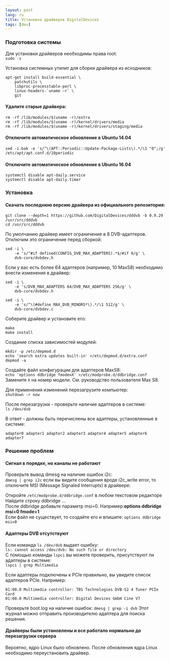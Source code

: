```yaml
---
layout: post
lang: ru
title: Установка драйверов DigitalDevices
tags: [dev]
---
```


### Подготовка системы
Для установки драйверов необходимы права root:  
`sudo -s`

<!-- more -->

Установка системных утилит для сборки драйвера из исходников:  
```
apt-get install build-essential \
    patchutils \
    libproc-processtable-perl \
    linux-headers-`uname –r` \
    git
```


#### Удалите старые драйвера:  

```
rm -rf /lib/modules/$(uname -r)/extra
rm -rf /lib/modules/$(uname -r)/kernel/drivers/media
rm -rf /lib/modules/$(uname -r)/kernel/drivers/staging/media
```


#### Отключите автоматическое обновление в Ubuntu 14.04  

`sed -i.bak -e 's/^\(APT::Periodic::Update-Package-Lists\).*/\1 "0";/g' /etc/apt/apt.conf.d/10periodic`

#### Отключите автоматическое обновление в Ubuntu 16.04
```
systemctl disable apt-daily.service
systemctl disable apt-daily.timer
```


### Установка

#### Скачать последнюю версию драйвера из официального репозитория:  
```
git clone --depth=1 https://github.com/DigitalDevices/dddvb -b 0.9.29 /usr/src/dddvb
cd /usr/src/dddvb
```
По умолчанию драйвер имеет ограничение в 8 DVB-адаптеров. Отключим это ограничение перед сборкой:

```
sed -i \
    -e 's/^#if defined(CONFIG_DVB_MAX_ADAPTERS).*$/#if 0/g' \
    dvb-core/dvbdev.h
```    
Если у вас есть более 64 адаптеров (например, 10 MaxS8) необходимо внести изменения в драйвер: 

```
sed -i \
    -e 's/DVB_MAX_ADAPTERS 64/DVB_MAX_ADAPTERS 256/g' \
    dvb-core/dvbdev.h

sed -i \
    -e 's/^\(#define MAX_DVB_MINORS*\).*/\1 512/g' \
    dvb-core/dvbdev.c
 ```
Соберите драйвер и установите его:  
```
make
make install
```
Создание списка зависимостей модулей:  
```
mkdir -p /etc/depmod.d
echo 'search extra updates built-in' >/etc/depmod.d/extra.conf
depmod -a
```

Создайте файл конфигурации для адаптеров MaxS8:  
`echo 'options ddbridge fmode=X' >/etc/modprobe.d/ddbridge.conf`  
Замените `X` на номер модели. См. руководство пользователя Max S8.    

Для применения изменений перезагрузите компьютер:  
`shutdown -r now`  

После перезагрузки - проверьте наличие адаптеров в системе:  
`ls /dev/dvb`  

В ответ - должны быть перечислены все адаптеры, установленные в системе:    
```
adapter0 adapter1 adapter2 adapter3 adapter4 adapter5 adapter6 adapter7
```

### Решение проблем


#### Сигнал в порядке, но каналы не работают

Проверьте вывод dmesg на наличие ошибок i2c:    
`dmesg | grep i2c`
если вы видите сообщения вроде i2c_write error, то отключите MSI (Message Signaled Interrupts) в драйвере:  

Откройте `/etc/modprobe.d/ddbridge.conf` в любом текстовом редакторе 
Найдите строку ddbridge …   
После ddbridge добавьте параметр msi=0. Например:**options ddbridge msi=0 fmode=1**  
Если файл не существует, то создайте его и впишите:
`options ddbridge msi=0`  

#### Адаптеры DVB отсутствуют

Если команда `ls /dev/dvb` выдает ошибку:  
`ls: cannot access /dev/dvb: No such file or directory`  
С помощью команды `lspci` вы можете проверить, присутствуют ли адаптеры в системе:  
`lspci | grep Multimedia` 

Если адаптеры подключены к PCIe правильно, вы увидите список адаптеров PCIe. Например:  
```
01:00.0 Multimedia controller: TBS Technologies DVB-S2 4 Tuner PCIe Card
01:00.0 Multimedia controller: Digital Devices GmbH Cine V7
```

Проверьте boot.log на наличие ошибок:
`dmesg | grep -i dvb`
Этот журнал можно отправить производителю адаптера для поиска решения.

#### Драйверы были установлены и все работало нормально до перезагрузки сервера 
Вероятно, ядро Linux было обновлено. После обновления ядра Linux необходимо переустановить драйвер.

